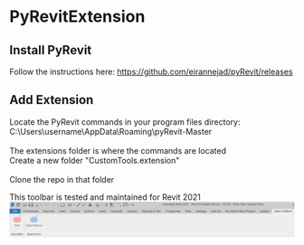 # PyRevitExtension

## Install PyRevit 
Follow the instructions here: 
https://github.com/eirannejad/pyRevit/releases

## Add Extension 
Locate the PyRevit commands in your program files directory: <br />
C:\Users\username\AppData\Roaming\pyRevit-Master<br /><br />
The extensions folder is where the commands are located<br /> 
Create a new folder "CustomTools.extension" <br /><br />
Clone the repo in that folder<br />

This toolbar is tested and maintained for Revit 2021
![img](https://github.com/stadwalkar/PyRevitExtension/blob/master/Toolbar.png)
